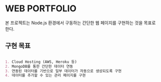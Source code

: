 # WEB PORTFOLIO

본 프로젝트는 Node.js 환경에서 구동하는 간단한 웹 페이지를 구현하는 것을 목표로 한다.

## 구현 목표

```markdown

1. Cloud Hosting (AWS, Heroku 등) 
2. MongoDB를 통한 간단한 데이터 연동
3. 연동된 데이터를 기반으로 일부 데이터가 자동으로 생성되도록 구현
4. 데이터를 추가할 수 있는 관리 페이지를 구현

```